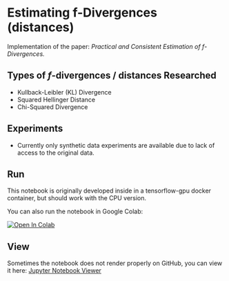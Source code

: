 # Estimating f-Divergences (distances)

Implementation of the paper: *Practical and Consistent Estimation of f-Divergences.*

## Types of *f*-divergences / distances Researched

- Kullback-Leibler (KL) Divergence
- Squared Hellinger Distance
- Chi-Squared Divergence

## Experiments

- Currently only synthetic data experiments are available due to lack of access to the original data.

## Run

This notebook is originally developed inside in a tensorflow-gpu docker container, but should work with the CPU version.

You can also run the notebook in Google Colab:

[![Open In Colab](https://colab.research.google.com/assets/colab-badge.svg)](https://colab.research.google.com/github/helloimlixin/estimating-f-divergences/blob/main/Practical%20and%20Consistent%20Estimation%20of%20f-Divergences.ipynb)


## View

Sometimes the notebook does not render properly on GitHub, you can view it here: [Jupyter Notebook Viewer](https://nbviewer.jupyter.org/github/helloimlixin/estimating-f-divergences/blob/main/Practical%20and%20Consistent%20Estimation%20of%20f-Divergences.ipynb)
